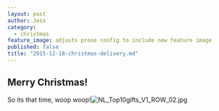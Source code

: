 ```yaml
---
layout: post
author: Jess
category: 
  - christmas
feature_image: adjusts prose config to include new feature image
published: false
title: "2015-12-18-christmas-delivery.md"
---
```


## Merry Christmas!

So its that time, woop woop!![NL_Top10gifts_V1_ROW_02.jpg]({{site.baseurl}}/img/NL_Top10gifts_V1_ROW_02.jpg)

